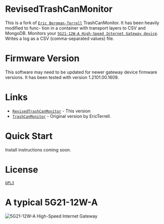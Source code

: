 # RevisedTrashCanMonitor
This is a fork of [`Eric Bergman-Terrell`](https://www.ericbt.com) TrashCanMonitor. It has been heavily modified to func-
tion in a container with transport layers to CSV and MongoDB. 
Monitors your [`5G21-12W-A High-Speed Internet Gateway device`](https://www.t-mobile.com/support/public-files/attachments/T-Mobile%20High-Speed%20Internet%20Gateway%20End%20User%20Guide.pdf). Writes a log as a CSV (comma-separated values) file.

# Firmware Version

This software may need to be updated for newer gateway device firmware versions. It has been tested with version 1.2101.00.1609.

# Links
*  [`RevisedTrashCanMonitor`](https://github.com/Audeon/TrashCanMonitor.git) - This version 
*  [`TrashCanMonitor`](https://github.com/EricTerrell/TrashCanMonitor) - Original version by EricTerrell.

# Quick Start

Install instructions coming soon.

# License
[`GPL3`](https://www.gnu.org/licenses/gpl-3.0.en.html)


# A typical 5G21-12W-A
![`5G21-12W-A High-Speed Internet Gateway`](https://ericbt.com/uploaded_images/5G21-12W-A-SMALL.jpg "5G21-12W-A")

